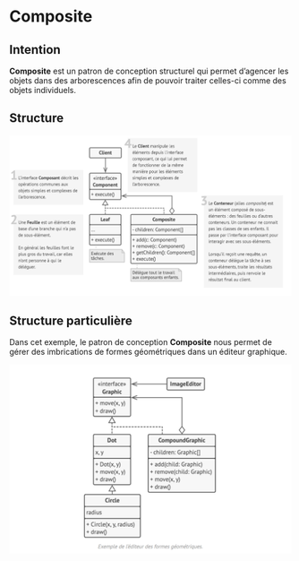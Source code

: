 # Composite

## Intention

**Composite** est un patron de conception structurel qui permet d’agencer les objets dans des arborescences afin de
pouvoir traiter celles-ci comme des objets individuels.

## Structure

![Graph](Graph.png)

## Structure particulière

Dans cet exemple, le patron de conception **Composite** nous permet de gérer des imbrications de formes géométriques
dans un éditeur graphique.

![Graph2](Graph2.png)